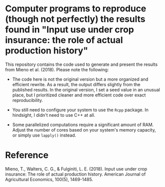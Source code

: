 # Computer programs to reproduce (though not perfectly) the results found in "Input use under crop insurance: the role of actual production history"

This repository contains the code used to generate and present the results from Mieno et al. (2018). Please note the following:

+ The code here is not the original version but a more organized and efficient rewrite. As a result, the output differs slightly from the published results. In the original version, I set a seed value in an unusual place, but I prioritized cleaner and more efficient code over exact reproducibility.

+ You still need to configure your system to use the `Rcpp` package. In hindsight, I didn't need to use C++ at all.

+ Some parallelized computations require a significant amount of RAM. Adjust the number of cores based on your system's memory capacity, or simply use `lapply()` instead.

# Reference

Mieno, T., Walters, C. G., & Fulginiti, L. E. (2018). Input use under crop insurance: The role of actual production history. American Journal of Agricultural Economics, 100(5), 1469-1485.
